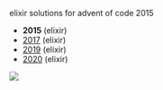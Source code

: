 elixir solutions for advent of code 2015

* __2015__ (elixir)
* [2017](https://github.com/thth/aoc_2017) (elixir)
* [2019](https://github.com/thth/aoc_2019) (elixir)
* [2020](https://github.com/thth/aoc_2020) (elixir)

![](https://user-images.githubusercontent.com/7574985/101267539-a27b6e00-370e-11eb-8391-3d82d23a4815.png)
